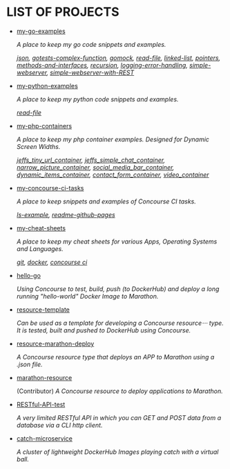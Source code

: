 # LIST OF PROJECTS

* [my-go-examples](https://jeffdecola.github.io/my-go-examples/)

   _A place to keep my go code snippets and
   examples._

   _[json](https://github.com/JeffDeCola/my-go-examples/tree/master/json),
   [gotests-complex-function](https://github.com/JeffDeCola/my-go-examples/tree/master/gotests-complex-function),
   [gomock](https://github.com/JeffDeCola/my-go-examples/tree/master/gomock),
   [read-file](https://github.com/JeffDeCola/my-go-examples/tree/master/read-file),
   [linked-list](https://github.com/JeffDeCola/my-go-examples/tree/master/linked-list),
   [pointers](https://github.com/JeffDeCola/my-go-examples/tree/master/pointers),
   [methods-and-interfaces](https://github.com/JeffDeCola/my-go-examples/tree/master/methods-and-interface),
   [recursion](https://github.com/JeffDeCola/my-go-examples/tree/master/recursion),
   [logging-error-handling](https://github.com/JeffDeCola/my-go-examples/tree/master/logging-error-handling),
   [simple-webserver](https://github.com/JeffDeCola/my-go-examples/tree/master/simple-webserver),
   [simple-webserver-with-REST](https://github.com/JeffDeCola/my-go-examples/tree/master/simple-webserver-with-REST)_

* [my-python-examples](https://jeffdecola.github.io/my-python-examples/)

  _A place to keep my python code snippets and
  examples._

  _[read-file](https://github.com/JeffDeCola/my-python-examples/tree/master/read-file)_

* [my-php-containers](https://jeffdecola.github.io/my-php-containers/)

  _A place to keep my php container examples.
   Designed for Dynamic Screen Widths._

  _[jeffs_tiny_url_container](https://github.com/JeffDeCola/my-php-containers/tree/master/jeffs_tiny_url_container),
  [jeffs_simple_chat_container](https://github.com/JeffDeCola/my-php-containers/tree/master/jeffs_simple_chat_container),
  [narrow_picture_container](https://github.com/JeffDeCola/my-php-containers/tree/master/narrow_picture_container),
  [social_media_bar_container](https://github.com/JeffDeCola/my-php-containers/tree/master/social_media_bar_container),
  [dynamic_items_container](https://github.com/JeffDeCola/my-php-containers/tree/master/dynamic_items_container),
  [contact_form_container](https://github.com/JeffDeCola/my-php-containers/tree/master/contact_form_container),
  [video_container](https://github.com/JeffDeCola/my-php-containers/tree/master/video_container)_

* [my-concourse-ci-tasks](https://jeffdecola.github.io/my-concourse-ci-tasks/)

   _A place to keep snippets and examples of Concourse CI tasks._

  _[ls-example](https://github.com/JeffDeCola/my-concourse-ci-tasks/tree/master/ls-example),
  [readme-github-pages](https://github.com/JeffDeCola/my-concourse-ci-tasks/tree/master/readme-github-pages)_

* [my-cheat-sheets](https://jeffdecola.github.io/my-cheat-sheets/)

  _A place to keep my cheat sheets for various Apps, Operating Systems
  and Languages._

  _[git](https://github.com/JeffDeCola/my-cheat-sheets/tree/master/git-cheat-sheet),
  [docker](https://github.com/JeffDeCola/my-cheat-sheets/tree/master/docker-cheat-sheet),
  [concourse ci](https://github.com/JeffDeCola/my-cheat-sheets/tree/master/concourse-ci-cheat-sheet)_

* [hello-go](https://jeffdecola.github.io/hello-go/)

  _Using Concourse to test, build, push (to DockerHub) and
  deploy a long running "hello-world" Docker Image to Marathon._

* [resource-template](https://jeffdecola.github.io/resource-template/)

   _Can be used as a template for developing a Concourse resource⋅⋅⋅
   type. It is tested, built and pushed to DockerHub using Concourse._

* [resource-marathon-deploy](https://jeffdecola.github.io/resource-marathon-deploy/)

   _A Concourse resource type that deploys an APP to Marathon
   using a .json file._

* [marathon-resource](https://github.com/ckaznocha/marathon-resource/)

   (Contributor) _A Concourse resource to deploy applications to Marathon._

* [RESTful-API-test](https://jeffdecola.github.io/RESTful-API-test/)

   _A very limited RESTful API in which you can GET
   and POST data from a database via a CLI http client._

* [catch-microservice](https://jeffdecola.github.io/catch-microservice/)

   _A cluster of lightweight DockerHub Images playing catch with a
   virtual ball._
